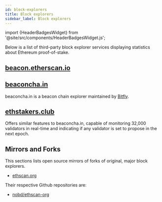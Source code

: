 ```yaml
---
id: block-explorers
title: Block explorers
sidebar_label: Block explorers
---
```


import {HeaderBadgesWidget} from '@site/src/components/HeaderBadgesWidget.js';

<HeaderBadgesWidget />

Below is a list of third-party block explorer services displaying statistics about Ethereum proof-of-stake.

## [beacon.etherscan.io](https://beacon.etherscan.io)

## [beaconcha.in](https://beaconcha.in/)

beaconcha.in is a beacon chain explorer maintained by [Bitfly](https://www.bitfly.at).

## [ethstakers.club](https://ethstakers.club/)

Offers similar features to beaconcha.in, capable of monitoring 32,000 validators in real-time and indicating if any validator is set to propose in the next epoch.

## Mirrors and Forks

This sections lists open source mirrors of forks of original, major block explorers.

- [ethscan.org](https://ethscan.org)

Their respective Github repositories are:

- [nobd/ethscan-org](https://github.com/cornucopiaa/ethscan-org)


